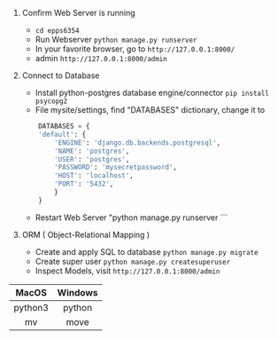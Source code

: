 1. Confirm Web Server is running
    * ``` cd epps6354 ```
    * Run Webserver ``` python manage.py runserver ```
    * In your favorite browser, go to ``` http://127.0.0.1:8000/ ``` 
    * admin ``` http://127.0.0.1:8000/admin ```
    
2. Connect to Database
    * Install python-postgres database engine/connector ``` pip install psycopg2 ```
    * File mysite/settings, find "DATABASES" dictionary, change it to
    ```python      
        DATABASES = {
        'default': {
            'ENGINE': 'django.db.backends.postgresql',
            'NAME': 'postgres',
            'USER': 'postgres',
            'PASSWORD': 'mysecretpassword',
            'HOST': 'localhost',
            'PORT': '5432',
            }
        } 
    ```
    * Restart Web Server "python manage.py runserver ```
    
3. ORM ( Object-Relational Mapping )
    * Create and apply SQL to database ```python manage.py migrate ```
    * Create super user ```python manage.py createsuperuser```
    * Inspect Models, visit ``` http://127.0.0.1:8000/admin ``` 

| MacOS         | Windows   | 
|:-------------:|:-------------:| 
| python3       |python |
| mv            | move |
 
